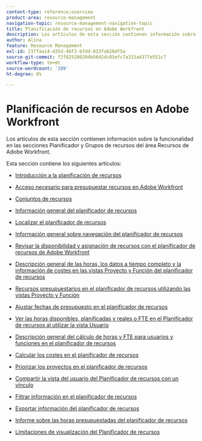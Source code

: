 ```yaml
---
content-type: reference;overview
product-area: resource-management
navigation-topic: resource-management-navigation-topic
title: Planificación de recursos en Adobe Workfront
description: Los artículos de esta sección contienen información sobre la funcionalidad en las secciones Planificador y Grupos de recursos del área Recursos de Adobe Workfront.
author: Alina
feature: Resource Management
exl-id: 21ffaa14-435d-46f3-bfdd-823fa616df5a
source-git-commit: f2f825280204b56d2dc85efc7a315a4377e551c7
workflow-type: tm+mt
source-wordcount: '209'
ht-degree: 0%

---
```


# Planificación de recursos en Adobe Workfront

Los artículos de esta sección contienen información sobre la funcionalidad en las secciones Planificador y Grupos de recursos del área Recursos de Adobe Workfront.

Esta sección contiene los siguientes artículos:

* [Introducción a la planificación de recursos](../../resource-mgmt/resource-planning/get-started-resource-planning.md)
* [Acceso necesario para presupuestar recursos en Adobe Workfront](../../resource-mgmt/resource-planning/access-needed-to-budget-resources.md)
* [Conjuntos de recursos](../../resource-mgmt/resource-planning/resource-pools/resource-pools.md)
* [Información general del planificador de recursos](../../resource-mgmt/resource-planning/get-started-resource-planner.md)
* [Localizar el planificador de recursos](../../resource-mgmt/resource-planning/locate-resource-planner.md)
* [Información general sobre navegación del planificador de recursos](../../resource-mgmt/resource-planning/resource-planner-navigation.md)
* [Revisar la disponibilidad y asignación de recursos con el planificador de recursos de Adobe Workfront](../../resource-mgmt/resource-planning/resource-availability-allocation-resource-planner.md)
* [Descripción general de las horas, los datos a tiempo completo y la información de costes en las vistas Proyecto y Función del planificador de recursos](../../resource-mgmt/resource-planning/overview-of-planner-hour-fte-cost-information-in-role-project-views.md)
* [Recursos presupuestarios en el planificador de recursos utilizando las vistas Proyecto y Función](../../resource-mgmt/resource-planning/budget-resources-project-role-views-resource-planner.md)
* [Ajustar fechas de presupuesto en el planificador de recursos](../../resource-mgmt/resource-planning/adjust-budgeting-dates.md)
* [Ver las horas disponibles, planificadas y reales o FTE en el Planificador de recursos al utilizar la vista Usuario](../../resource-mgmt/resource-planning/view-hours-fte-user-view-resource-planner.md)
* [Descripción general del cálculo de horas y FTE para usuarios y funciones en el planificador de recursos](../../resource-mgmt/resource-planning/calculate-hours-fte-for-users-roles-resource-planner.md)
* [Calcular los costes en el planificador de recursos](../../resource-mgmt/resource-planning/calculate-costs-resource-planner.md)
* [Priorizar los proyectos en el planificador de recursos](../../resource-mgmt/resource-planning/prioritize-projects-resource-planner.md)
* [Compartir la vista del usuario del Planificador de recursos con un vínculo](../../resource-mgmt/resource-planning/share-resource-planner-with-link.md)
* [Filtrar información en el planificador de recursos](../../resource-mgmt/resource-planning/filter-resource-planner.md)
* [Exportar información del planificador de recursos](../../resource-mgmt/resource-planning/export-resource-planner.md)
* [Informe sobre las horas presupuestadas del planificador de recursos](../../resource-mgmt/resource-planning/report-on-budgeted-hours.md)
* [Limitaciones de visualización del Planificador de recursos](../../resource-mgmt/resource-planning/resource-planner-display-limitations.md)

   <!--
  <li data-mc-conditions="QuicksilverOrClassic.Draft mode"><a href="../../resource-mgmt/resource-planning/track-user-utilization.md" class="MCXref xref" xrefformat="{para}">Track User Utilization information</a> </li>
  -->

   <!--
  <li data-mc-conditions="QuicksilverOrClassic.Draft mode"><a href="../../resource-mgmt/resource-planning/budget-by-project-resource-planner-d.md" class="MCXref xref" xrefformat="{para}">Budget resources by project in the Resource Planner</a> </li>
  -->

   <!--
  <li data-mc-conditions="QuicksilverOrClassic.Draft mode"><a href="../../resource-mgmt/resource-planning/budget-by-role-resource-planner-d.md" class="MCXref xref" xrefformat="{para}">Budget resources by role in the Resource Planner </a> </li>
  -->

   <!--
  <li data-mc-conditions="QuicksilverOrClassic.Draft mode"><a href="../../resource-mgmt/resource-planning/view-projects-roles-users-resource-planner.md" class="MCXref xref" xrefformat="{para}">View projects, roles, and users using the Resource Planner</a> </li>
  -->

   <!--
  <li data-mc-conditions="QuicksilverOrClassic.Draft mode"><a href="../../resource-mgmt/resource-planning/manage-resource-planner-d.md" class="MCXref xref" xrefformat="{para}">Manage resources in the Resource Planner</a> </li>
  -->

   <!--
  <li data-mc-conditions="QuicksilverOrClassic.Draft mode"><a href="../../resource-mgmt/resource-planning/resource-planner-overview-d.md" class="MCXref xref" xrefformat="{para}">Overview of the areas of the Resource Planner</a> </li>
  -->
